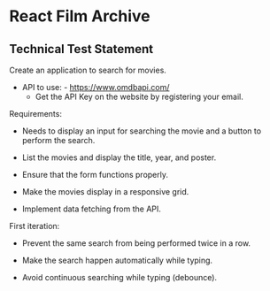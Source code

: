 # React Film Archive

## Technical Test Statement

Create an application to search for movies.

- API to use: - <https://www.omdbapi.com/>
  - Get the API Key on the website by registering your email.

Requirements:

- Needs to display an input for searching the movie and a button to perform the
search.

- List the movies and display the title, year, and poster.

- Ensure that the form functions properly.

- Make the movies display in a responsive grid.

- Implement data fetching from the API.

First iteration:

- Prevent the same search from being performed twice in a row.

- Make the search happen automatically while typing.

- Avoid continuous searching while typing (debounce).
